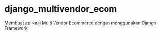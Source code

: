 # django_multivendor_ecom
Membuat aplikasi Multi Vendor Ecommerce dengan menggunakan Django Framework

